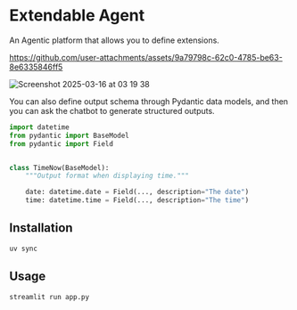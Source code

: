 # Extendable Agent

An Agentic platform that allows you to define extensions.



https://github.com/user-attachments/assets/9a79798c-62c0-4785-be63-8e6335846ff5

![Screenshot 2025-03-16 at 03 19 38](https://github.com/user-attachments/assets/e5100ee5-3c5d-4664-a921-0587c217d316)

You can also define output schema through Pydantic data models, and then you can ask the chatbot to generate structured outputs.
```python
import datetime
from pydantic import BaseModel
from pydantic import Field


class TimeNow(BaseModel):
    """Output format when displaying time."""

    date: datetime.date = Field(..., description="The date")
    time: datetime.time = Field(..., description="The time")
```


## Installation

```bash
uv sync
```

## Usage

```bash
streamlit run app.py

```
